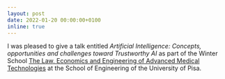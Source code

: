 ```yaml
---
layout: post
date: 2022-01-20 00:00:00+0100
inline: true
---
```


I was pleased to give a talk entitled <i>Artificial Intelligence: Concepts, opportunities and challenges toward Trustworthy AI</i> as part of the Winter School <a href="https://elate.jus.unipi.it/winter-school-the-law-economics-engineering-of-advanced-medical-technologies-17-28-january-2022/" target="_blank">The Law, Economics and Engineering of Advanced Medical Technologies</a> at the School of Engineering of the University of Pisa.